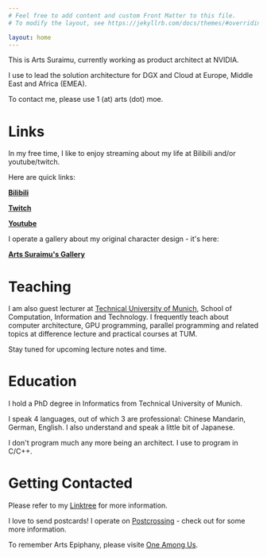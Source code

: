 ```yaml
---
# Feel free to add content and custom Front Matter to this file.
# To modify the layout, see https://jekyllrb.com/docs/themes/#overriding-theme-defaults

layout: home
---
```



This is Arts Suraimu, currently working as product architect at NVIDIA. 

I use to lead the solution architecture for DGX and Cloud at Europe, Middle East and Africa (EMEA). 

To contact me, please use 1 (at) arts (dot) moe. 

# Links

In my free time, I like to enjoy streaming about my life at Bilibili and/or youtube/twitch. 

Here are quick links:

[**Bilibili**](https://live.bilibili.com/24385556)

[**Twitch**](https://www.twitch.tv/rimurosuraimu)

[**Youtube**](https://www.youtube.com/channel/UCPm1Ne69YvpcS4P6r-DEQ-A)

I operate a gallery about my original character design - it's here:

[**Arts Suraimu's Gallery**](https://suraimu.moe)


# Teaching

I am also guest lecturer at [Technical University of Munich](www.tum.de), School of Computation, Information and Technology. I frequently teach about computer architecture, GPU programming, parallel programming and related topics at difference lecture and practical courses at TUM. 

Stay tuned for upcoming lecture notes and time.

# Education

I hold a PhD degree in Informatics from Technical University of Munich. 

I speak 4 languages, out of which 3 are professional: Chinese Mandarin, German, English. I also understand and speak a little bit of Japanese. 

I don't program much any more being an architect. I use to program in C/C++. 

# Getting Contacted

Please refer to my [Linktree](https://linktr.ee/artssuraimu) for more information.

I love to send postcards! I operate on [Postcrossing](https://www.postcrossing.com/user/rimurosuraimu) - check out for some more information. 








To remember Arts Epiphany, please visite [One Among Us](https://one-among.us/profile/ArtsEpiphany). 
